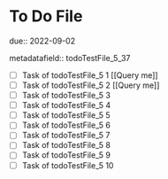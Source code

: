 # To Do File

due:: 2022-09-02

metadatafield:: todoTestFile_5_37

- [ ] Task of todoTestFile_5 1 [[Query me]]
- [ ] Task of todoTestFile_5 2 [[Query me]]
- [ ] Task of todoTestFile_5 3
- [ ] Task of todoTestFile_5 4
- [ ] Task of todoTestFile_5 5
- [ ] Task of todoTestFile_5 6
- [ ] Task of todoTestFile_5 7
- [ ] Task of todoTestFile_5 8
- [ ] Task of todoTestFile_5 9
- [ ] Task of todoTestFile_5 10
